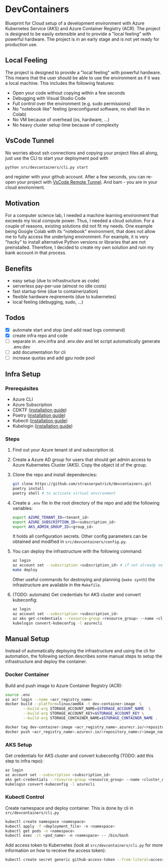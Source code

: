 # DevContainers

Blueprint for Cloud setup of a development environment with Azure Kubernetes Service (AKS) and Azure Container Registry (ACR). The project is designed to be easily extensible and to provide a "local feeling" with powerful hardware. The project is in an early stage and is not yet ready for production use.

## Local Feeling

The project is designed to provide a "local feeling" with powerful hardware. This means that the user should be able to use the environment as if it was a local machine. This includes the following features:

- Open your code without copying within a few seconds
- Debugging with Visual Studio Code
- Full control over the environment (e.g. sudo permissions)
- No "notebook like" feeling (preconfigured software, no shell like in Colab)
- No VM because of overhead (os, hardware, ...)
- No heavy cluster setup time because of complexity

## VsCode Tunnel

No worries about ssh connections and copying your project files all along, just use the CLI to start your deployment pod with

```bash
python src/devcontainers/cli.py start
```

and register with your github account. After a few seconds, you can re-open your project with [VsCode Remote Tunnel](https://code.visualstudio.com/docs/remote/tunnels). And bam - you are in your cloud environment.

## Motivation

For a computer science lab, I needed a machine learning environment that exceeds my local compute power. Thus, I needed a cloud solution. For a couple of reasons, existing solutions did not fit my needs. One example being Google Colab with its "notebook" environment, that does not allow me to fully access the underlying environment. For example, it is very "hacky" to install alternative Python versions or libraries that are not preinstalled. Therefore, I decided to create my own solution and ruin my bank account in that process.

## Benefits

- easy setup (due to infrastructure as code)
- serverless pay-per-use (almost no idle costs)
- fast startup time (due to containerization)
- flexible hardware reqirements (due to kubernetes)
- local feeling (debugging, sudo, ...)

## Todos

- [x] automate start and stop (and add read logs command)
- [x] create infra repo and code
- [ ] separate in .env.infra and .env.dev and let script automatically generate .env.dev
- [ ] add documentation for cli
- [ ] increase quotas and add gpu node pool

## Infra Setup

### Prerequisites

- Azure CLI
- Azure Subscription
- CDKTF ([installation guide](https://developer.hashicorp.com/terraform/tutorials/cdktf/cdktf-install?variants=cdk-language%3Apython))
- Poetry ([installation guide](https://python-poetry.org/docs/#installation))
- Kubectl ([installation guide](https://kubernetes.io/docs/tasks/tools/))
- Kubelogin ([installation guide](https://azure.github.io/kubelogin/install.html))

### Steps

1. Find out your Azure tenant id and subscription id.
2. Create a Azure AD group for users that should get admin access to Azure Kubernetes Cluster (AKS). Copy the object id of the group.
3. Clone the repo and install dependencies:

    ```bash
    git clone https://github.com/strasserpatrick/devcontainers.git
    poetry install
    poetry shell # to activate virtual environment
    ```

4. Create a `.env` file in the root directory of the repo and add the following variables:

    ```bash
    export AZURE_TENANT_ID=<tenant_id>
    export AZURE_SUBSCRIPTION_ID=<subscription_id>
    export AKS_ADMIN_GROUP_ID=<group_id>
    ```

    It holds all configuration secrets. Other config parameters can be obtained and modified in `src/devcontainers/config.py`.

5. You can deploy the infrastructure with the following command:

    ```bash
    az login
    az account set --subscription <subscription_id> # if not already set
    make deploy
    ```

    Other useful commands for destroying and planning (`make synth`) the infrastructure are available in the `Makefile`.

6. (TODO: automate) Get credentials for AKS cluster and convert kubeconfig:

    ```bash
    az login
    az account set --subscription <subscription_id>
    az aks get-credentials --resource-group <resource_group> --name <cluster_name>
    kubelogin convert-kubeconfig -l azurecli
    ```

## Manual Setup

Instead of automatically deploying the infrastructure and using the cli for automation, the following section describes some manual steps to setup the infrastructure and deploy the container.

### Docker Container

Build and push image to Azure Container Registry (ACR):

```bash
source .env
az acr login --name <acr_registry_name>
docker build --platform=linux/amd64 -t dev-container-image  \
        --build-arg STORAGE_ACCOUNT_NAME=$STORAGE_ACCOUNT_NAME  \
        --build-arg STORAGE_ACCOUNT_KEY=$STORAGE_ACCOUNT_KEY \
        --build-arg STORAGE_CONTAINER_NAME=$STORAGE_CONTAINER_NAME .

docker tag dev-container-image <acr_registry_name>.azurecr.io/<repository_name>/<image_name>:<image_tag>
docker push <acr_registry_name>.azurecr.io/<repository_name>/<image_name>:<image_tag>
```

### AKS Setup

Get credentials for AKS cluster and convert kubeconfig (TODO: add this step to infra repo):

```bash
az login
az account set --subscription <subscription_id>
aks get-credentials --resource-group <resource_group> --name <cluster_name>
kubelogin convert-kubeconfig -l azurecli
```

### Kubectl Control

Create namespace and deploy container. This is done by cli in `src/devcontainers/cli.py`

```bash
kubectl create namespace <namespace>
kubectl apply -f <deployment_file> -n <namespace>
kubectl get pods -n <namespace>
kubectl exec -it <pod_name> -n <namespace> -- /bin/bash
```

Add access token to Kubernetes (look at `src/devcontainers/cli.py` for more information on how to receive the access token):

```bash
kubectl create secret generic github-access-token --from-literal=access_token=<access-token from cli> -n dev
```
